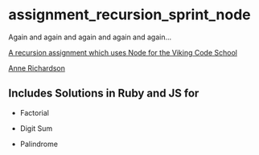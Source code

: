 # assignment_recursion_sprint_node
Again and again and again and again and again...

[A recursion assignment which uses Node for the Viking Code School](http://www.vikingcodeschool.com)

[Anne Richardson](https://github.com/lortza)

## Includes Solutions in Ruby and JS for

* Factorial

* Digit Sum

* Palindrome
